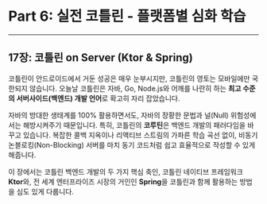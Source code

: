 # Part 6: 실전 코틀린 - 플랫폼별 심화 학습

-----

## 17장: 코틀린 on Server (Ktor & Spring)

코틀린이 안드로이드에서 거둔 성공은 매우 눈부시지만, 코틀린의 영토는 모바일에만 국한되지 않습니다. 오늘날 코틀린은 자바, Go, Node.js와 어깨를 나란히 하는 **최고 수준의 서버사이드(백엔드) 개발 언어**로 확고히 자리 잡았습니다.

자바의 방대한 생태계를 100% 활용하면서도, 자바의 장황한 문법과 널(Null) 위험성에서는 해방시켜주기 때문입니다. 특히, 코틀린의 **코루틴**은 백엔드 개발의 패러다임을 바꾸고 있습니다. 복잡한 콜백 지옥이나 리액티브 스트림의 가파른 학습 곡선 없이, 비동기 논블로킹(Non-Blocking) 서버를 마치 동기 코드처럼 쉽고 효율적으로 작성할 수 있게 해줍니다.

이 장에서는 코틀린 백엔드 개발의 두 가지 핵심 축인, 코틀린 네이티브 프레임워크 **Ktor**와, 전 세계 엔터프라이즈 시장의 거인인 **Spring**을 코틀린과 함께 활용하는 방법을 심도 있게 다룹니다.
